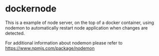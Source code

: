 # dockernode
This is a example of node server, on the top of a docker container, using nodemon to automatically restart node application when changes are detected.

For additional information about nodemon please refer to https://www.npmjs.com/package/nodemon
